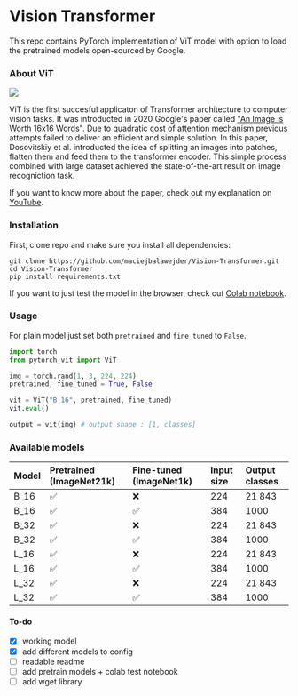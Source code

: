 # Vision Transformer 
This repo contains PyTorch implementation of ViT model with option to load the pretrained models open-sourced by Google.

### About ViT

![](https://github.com/maciejbalawejder/Vision-Transformer/blob/main/images/architecture.gif)

ViT is the first succesful applicaton of Transformer architecture to computer vision tasks. It was introducted in 2020 Google's paper called ["An Image is Worth 16x16 Words"](https://arxiv.org/abs/2010.11929). Due to quadratic cost of attention mechanism previous attempts failed to deliver an efficient and simple solution. 
In this paper, Dosovitskiy et al. introducted the idea of splitting an images into patches, flatten them and feed them to the transformer encoder. This simple process combined with large dataset achieved the state-of-the-art result on image recogniction task.

If you want to know more about the paper, check out my explanation on [YouTube](https://www.youtube.com/watch?v=D5Ot7VBgPh4&t=5s).

### Installation
First, clone repo and make sure you install all dependencies:

``` 
git clone https://github.com/maciejbalawejder/Vision-Transformer.git
cd Vision-Transformer
pip install requirements.txt
```

If you want to just test the model in the browser, check out [Colab notebook]().

### Usage
For plain model just set both `pretrained` and `fine_tuned` to `False`.
```python
import torch
from pytorch_vit import ViT

img = torch.rand(1, 3, 224, 224)
pretrained, fine_tuned = True, False

vit = ViT("B_16", pretrained, fine_tuned) 
vit.eval()

output = vit(img) # output shape : [1, classes]

```

### Available models
|  Model   | Pretrained (ImageNet21k) |  Fine-tuned (ImageNet1k)  | Input size | Output classes |
| :------- | :-------                |                 :------- | :-------   | :-------       |
| B_16  | ✅ | ❌ | 224 | 21 843 |
| B_16  | ✅ | ✅ | 384 | 1000   |
| B_32  | ✅ | ❌ | 224 | 21 843 |
| B_32  | ✅ | ✅ | 384 | 1000   |
| L_16  | ✅ | ❌ | 224 | 21 843 |
| L_16  | ✅ | ✅ | 384 | 1000   |
| L_32  | ✅ | ❌ | 224 | 21 843 |
| L_32  | ✅ | ✅ | 384 | 1000   |


#### To-do
- [x] working model
- [x] add different models to config
- [ ] readable readme
- [ ] add pretrain models + colab test notebook
- [ ] add wget library
